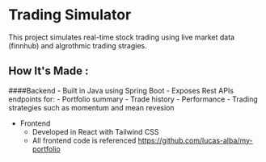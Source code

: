 # Trading Simulator
This project simulates real-time stock trading using live market data (finnhub) and algrothmic trading stragies. 

## How It's Made :
####Backend
    - Built in Java using Spring Boot
    - Exposes Rest APIs endpoints for:
      - Portfolio summary
      - Trade history
      - Performance
    - Trading strategies such as momentum and mean revesion
  - Frontend
    - Developed in React with Tailwind CSS
    - All frontend code is referenced https://github.com/lucas-alba/my-portfolio

